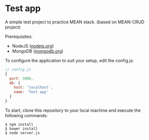 # Test app
A simple test project to practice MEAN stack.
(based on MEAN-CRUD project)

Prerequisites:
- NodeJS ([nodejs.org](http://nodejs.org/))
- MongoDB ([mongodb.org](http://www.mongodb.org/))

To configure the application to suit your setup, edit the config.js:

```javascript
// config.js
{
  port: 3000,
  db: {
    host: 'localhost',
    name: 'Test app'
  }
}
```

To start, clone this repository to your local machine and execute the following commands:

```
$ npm install
$ bower install
$ node server.js
```

